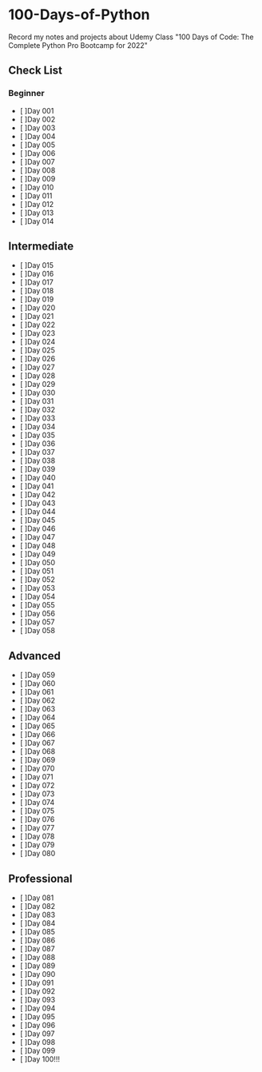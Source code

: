 # 100-Days-of-Python
Record my notes and projects about Udemy Class "100 Days of Code: The Complete Python Pro Bootcamp for 2022"

## Check List
### Beginner
- [ ]Day 001
- [ ]Day 002
- [ ]Day 003
- [ ]Day 004
- [ ]Day 005
- [ ]Day 006
- [ ]Day 007
- [ ]Day 008
- [ ]Day 009
- [ ]Day 010
- [ ]Day 011
- [ ]Day 012
- [ ]Day 013
- [ ]Day 014
## Intermediate
- [ ]Day 015
- [ ]Day 016
- [ ]Day 017
- [ ]Day 018
- [ ]Day 019
- [ ]Day 020
- [ ]Day 021
- [ ]Day 022
- [ ]Day 023
- [ ]Day 024
- [ ]Day 025
- [ ]Day 026
- [ ]Day 027
- [ ]Day 028
- [ ]Day 029
- [ ]Day 030
- [ ]Day 031
- [ ]Day 032
- [ ]Day 033
- [ ]Day 034
- [ ]Day 035
- [ ]Day 036
- [ ]Day 037
- [ ]Day 038
- [ ]Day 039
- [ ]Day 040
- [ ]Day 041
- [ ]Day 042
- [ ]Day 043
- [ ]Day 044
- [ ]Day 045
- [ ]Day 046
- [ ]Day 047
- [ ]Day 048
- [ ]Day 049
- [ ]Day 050
- [ ]Day 051
- [ ]Day 052
- [ ]Day 053
- [ ]Day 054
- [ ]Day 055
- [ ]Day 056
- [ ]Day 057
- [ ]Day 058
## Advanced
- [ ]Day 059
- [ ]Day 060
- [ ]Day 061
- [ ]Day 062
- [ ]Day 063
- [ ]Day 064
- [ ]Day 065
- [ ]Day 066
- [ ]Day 067
- [ ]Day 068
- [ ]Day 069
- [ ]Day 070
- [ ]Day 071
- [ ]Day 072
- [ ]Day 073
- [ ]Day 074
- [ ]Day 075
- [ ]Day 076
- [ ]Day 077
- [ ]Day 078
- [ ]Day 079
- [ ]Day 080
## Professional
- [ ]Day 081
- [ ]Day 082
- [ ]Day 083
- [ ]Day 084
- [ ]Day 085
- [ ]Day 086
- [ ]Day 087
- [ ]Day 088
- [ ]Day 089
- [ ]Day 090
- [ ]Day 091
- [ ]Day 092
- [ ]Day 093
- [ ]Day 094
- [ ]Day 095
- [ ]Day 096
- [ ]Day 097
- [ ]Day 098
- [ ]Day 099
- [ ]Day 100!!!